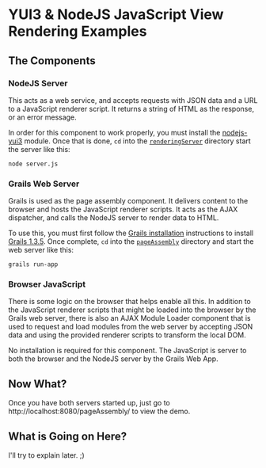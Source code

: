 YUI3 & NodeJS JavaScript View Rendering Examples
================================================

The Components
--------------

### NodeJS Server

This acts as a web service, and accepts requests with JSON data and a URL to a JavaScript renderer script. It returns a string of HTML as the response, or an error message.

In order for this component to work properly, you must install the [nodejs-yui3](http://github.com/davglass/nodejs-yui3 "Dav Glass's NodeJS YUI3 Module") module. Once that is done, `cd` into the [`renderingServer`](http://github.com/rhyolight/YUI-Conf-NodeJS-YUI3-Rendering-Example/tree/master/renderingServer) directory start the server like this:

	node server.js

### Grails Web Server

Grails is used as the page assembly component. It delivers content to the browser and hosts the JavaScript renderer scripts. It acts as the AJAX dispatcher, and calls the NodeJS server to render data to HTML.

To use this, you must first follow the [Grails installation](http://grails.org/Installation "Grails Installation Instructions") instructions to install [Grails 1.3.5](http://grails.org/Download "Grails Download Page"). Once complete, `cd` into the [`pageAssembly`](http://github.com/rhyolight/YUI-Conf-NodeJS-YUI3-Rendering-Example/tree/master/pageAssembly) directory and start the web server like this:

	grails run-app

### Browser JavaScript

There is some logic on the browser that helps enable all this. In addition to the JavaScript renderer scripts that might be loaded into the browser by the Grails web server, there is also an AJAX Module Loader component that is used to request and load modules from the web server by accepting JSON data and using the provided renderer scripts to transform the local DOM.

No installation is required for this component. The JavaScript is server to both the browser and the NodeJS server by the Grails Web App.

Now What?
---------

Once you have both servers started up, just go to http://localhost:8080/pageAssembly/ to view the demo.

What is Going on Here?
----------------------

I'll try to explain later. ;)